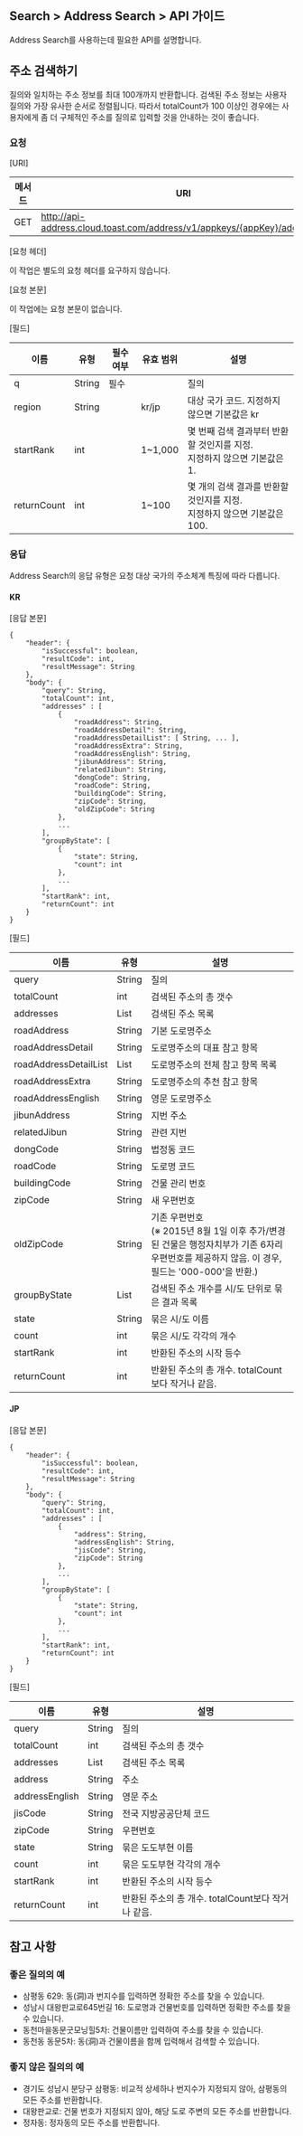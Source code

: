 ## Search > Address Search > API 가이드

Address Search를 사용하는데 필요한 API를 설명합니다.

## 주소 검색하기

질의와 일치하는 주소 정보를 최대 100개까지 반환합니다. 검색된 주소 정보는 사용자 질의와 가장 유사한 순서로 정렬됩니다. 따라서 totalCount가 100 이상인 경우에는 사용자에게 좀 더 구체적인 주소를 질의로 입력할 것을 안내하는 것이 좋습니다.

### 요청

[URI]

| 메서드 | URI |
| --- | --- |
| GET | http://api-address.cloud.toast.com/address/v1/appkeys/{appKey}/addresses |

[요청 헤더]

이 작업은 별도의 요청 헤더를 요구하지 않습니다.

[요청 본문]

이 작업에는 요청 본문이 없습니다.

[필드]

| 이름 | 유형 | 필수 여부 | 유효 범위 | 설명 |
| --- | --- | ----- | ----- | --- |
| q | String | 필수 |  | 질의 |
| region | String |  | kr/jp | 대상 국가 코드. 지정하지 않으면 기본값은 kr |
| startRank | int |  | 1~1,000 | 몇 번째 검색 결과부터 반환할 것인지를 지정.<br>지정하지 않으면 기본값은 1. |
| returnCount | int |  | 1~100 | 몇 개의 검색 결과를 반환할 것인지를 지정.<br>지정하지 않으면 기본값은 100. |

### 응답

Address Search의 응답 유형은 요청 대상 국가의 주소체계 특징에 따라 다릅니다.

#### KR

[응답 본문]

```
{
    "header": {
        "isSuccessful": boolean,
        "resultCode": int,
        "resultMessage": String
    },
    "body": {
        "query": String,
        "totalCount": int,
        "addresses" : [
            {
                "roadAddress": String,
                "roadAddressDetail": String,
                "roadAddressDetailList": [ String, ... ],
                "roadAddressExtra": String,
                "roadAddressEnglish": String,
                "jibunAddress": String,
                "relatedJibun": String,
                "dongCode": String,
                "roadCode": String,
                "buildingCode": String,
                "zipCode": String,
                "oldZipCode": String
            },
            ...
        ],
        "groupByState": [
            {
                "state": String,
                "count": int
            },
            ...
        ],
        "startRank": int,
        "returnCount": int
    }
}
```

[필드]

| 이름 | 유형 | 설명 |
| --- | --- | --- |
| query | String | 질의 |
| totalCount | int | 검색된 주소의 총 갯수 |
| addresses | List | 검색된 주소 목록 |
| roadAddress | String | 기본 도로명주소 |
| roadAddressDetail | String | 도로명주소의 대표 참고 항목 |
| roadAddressDetailList | List | 도로명주소의 전체 참고 항목 목록 |
| roadAddressExtra | String | 도로명주소의 추천 참고 항목 |
| roadAddressEnglish | String | 영문 도로명주소 |
| jibunAddress | String | 지번 주소 |
| relatedJibun | String | 관련 지번 |
| dongCode | String | 법정동 코드 |
| roadCode | String | 도로명 코드 |
| buildingCode | String | 건물 관리 번호 |
| zipCode | String | 새 우편번호 |
| oldZipCode | String | 기존 우편번호<br>(※ 2015년 8월 1일 이후 추가/변경된 건물은 행정자치부가 기존 6자리 우편번호를 제공하지 않음. 이 경우, 필드는 '000-000'을 반환.) |
| groupByState | List | 검색된 주소 개수를 시/도 단위로 묶은 결과 목록 |
| state | String | 묶은 시/도 이름 |
| count | int | 묶은 시/도 각각의 개수 |
| startRank | int | 반환된 주소의 시작 등수 |
| returnCount | int | 반환된 주소의 총 개수. totalCount보다 작거나 같음. |

#### JP

[응답 본문]

```
{
    "header": {
        "isSuccessful": boolean,
        "resultCode": int,
        "resultMessage": String
    },
    "body": {
        "query": String,
        "totalCount": int,
        "addresses" : [
            {
                "address": String,
                "addressEnglish": String,
                "jisCode": String,
                "zipCode": String
            },
            ...
        ],
        "groupByState": [
            {
                "state": String,
                "count": int
            },
            ...
        ],
        "startRank": int,
        "returnCount": int
    }
}
```

[필드]

| 이름 | 유형 | 설명 |
| --- | --- | --- |
| query | String | 질의 |
| totalCount | int | 검색된 주소의 총 갯수 |
| addresses | List | 검색된 주소 목록 |
| address | String | 주소 |
| addressEnglish | String | 영문 주소 |
| jisCode | String | 전국 지방공공단체 코드 |
| zipCode | String | 우편번호 |
| state | String | 묶은 도도부현 이름 |
| count | int | 묶은 도도부현 각각의 개수 |
| startRank | int | 반환된 주소의 시작 등수 |
| returnCount | int | 반환된 주소의 총 개수. totalCount보다 작거나 같음. |

## 참고 사항

### 좋은 질의의 예

* 삼평동 629: 동(洞)과 번지수를 입력하면 정확한 주소를 찾을 수 있습니다.
* 성남시 대왕판교로645번길 16: 도로명과 건물번호를 입력하면 정확한 주소를 찾을 수 있습니다.
* 동천마을동문굿모닝힐5차: 건물이름만 입력하여 주소를 찾을 수 있습니다.
* 동천동 동문5차: 동(洞)과 건물이름을 함께 입력해서 검색할 수 있습니다.

### 좋지 않은 질의의 예

* 경기도 성남시 분당구 삼평동: 비교적 상세하나 번지수가 지정되지 않아, 삼평동의 모든 주소를 반환합니다.
* 대왕판교로: 건물 번호가 지정되지 않아, 해당 도로 주변의 모든 주소를 반환합니다.
* 정자동: 정자동의 모든 주소를 반환합니다.
